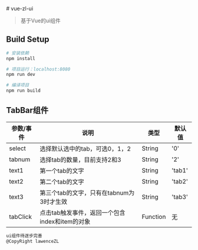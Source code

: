 ﻿﻿﻿﻿﻿﻿# vue-zl-ui

> 基于Vue的ui组件

## Build Setup

``` bash
# 安装依赖
npm install

# 项目运行：localhost:8080
npm run dev

# 编译项目
npm run build

```

## TabBar组件

参数/事件 | 说明 | 类型 | 默认值 
--- | --- | --- | ---
select | 选择默认选中的tab，可选0，1，2| String |'0' | 
tabnum | 选择tab的数量，目前支持2和3| String | '2' |
text1 | 第一个tab的文字| String | 'tab1' |
text2 | 第二个tab的文字| String | 'tab2' |
text3 | 第三个tab的文字，只有在tabnum为3时才生效| String | 'tab3' |
tabClick |点击tab触发事件，返回一个包含index和item的对象| Function | 无 |

``` bash
ui组件待逐步完善
@CopyRight lawenceZL
```






